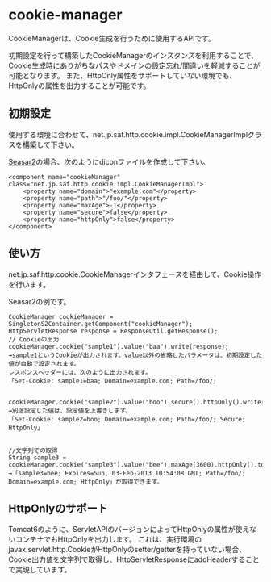 cookie-manager
==============
CookieManagerは、Cookie生成を行うために使用するAPIです。

初期設定を行って構築したCookieManagerのインスタンスを利用することで、
Cookie生成時にありがちなパスやドメインの設定忘れ/間違いを軽減することが可能となります。
また、HttpOnly属性をサポートしていない環境でも、HttpOnlyの属性を出力することが可能です。


初期設定
------
使用する環境に合わせて、net.jp.saf.http.cookie.impl.CookieManagerImplクラスを構築して下さい。

[Seasar2](http://s2container.seasar.org/2.4/ja/index.html "Seasar2")の場合、次のようにdiconファイルを作成して下さい。

    <component name="cookieManager" class="net.jp.saf.http.cookie.impl.CookieManagerImpl">
        <property name="domain">"example.com"</property>
        <property name="path">"/foo/"</property>
        <property name="maxAge">-1</property>
        <property name="secure">false</property>
        <property name="httpOnly">false</property>
    </component>


使い方
------
net.jp.saf.http.cookie.CookieManagerインタフェースを経由して、Cookie操作を行います。

Seasar2の例です。

    CookieManager cookieManager = SingletonS2Container.getComponent("cookieManager");
    HttpServletResponse response = ResponseUtil.getResponse();
    // Cookieの出力
    cookieManager.cookie("sample1").value("baa").write(response);
    →sample1というCookieが出力されます。value以外の省略したパラメータは、初期設定した値が自動で設定されます。
    レスポンスヘッダーには、次のように出力されます。
    「Set-Cookie: sample1=baa; Domain=example.com; Path=/foo/」


    cookieManager.cookie("sample2").value("boo").secure().httpOnly().write(response);
    →別途設定した値は、設定値を上書きします。
    「Set-Cookie: sample2=boo; Domain=example.com; Path=/foo/; Secure; HttpOnly」


    //文字列での取得
    String sample3 = cookieManager.cookie("sample3").value("bee").maxAge(3600).httpOnly().toHeaderString();
    →「sample3=bee; Expires=Sun, 03-Feb-2013 10:54:08 GMT; Path=/foo/; Domain=example.com; HttpOnly」が取得できます。


HttpOnlyのサポート
------
Tomcat6のように、ServletAPIのバージョンによってHttpOnlyの属性が使えないコンテナでもHttpOnlyを出力します。
これは、実行環境のjavax.servlet.http.CookieがHttpOnlyのsetter/getterを持っていない場合、
Cookie出力値を文字列で取得し、HttpServletResponseにaddHeaderすることで実現しています。
